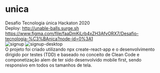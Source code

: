 # unica
Desafio Tecnologia única Hackaton 2020  
Deploy: http://unable-balls.surge.sh  
https://www.figma.com/file/faaDmKjLrb4xZH3AfvORX7/Desafio-tecnologia-%C3%BAnica?node-id=0%3A1  
![signup](https://user-images.githubusercontent.com/68132361/100518493-9e7ca880-3170-11eb-8de0-a1b34078375d.JPG)
![signup-desktop](https://user-images.githubusercontent.com/68132361/100518503-aa686a80-3170-11eb-9706-04b8ce1a6ea7.JPG)  
O projeto foi criado utilizando npx create-react-app e o desenvolvimento dirigido por testes (TDD) e baseado no conceito de Clean Code e componetização alem de ter sido desenvolvido mobile first, sendo responsivo em todos os tamanhos de tela.

